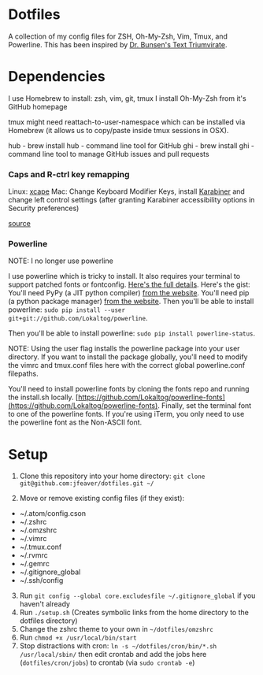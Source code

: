 Dotfiles
========

A collection of my config files for ZSH, Oh-My-Zsh, Vim, Tmux, and Powerline.  This has
been inspired by [Dr. Bunsen's Text Triumvirate](http://www.drbunsen.org/the-text-triumvirate/).

Dependencies
============

I use Homebrew to install: zsh, vim, git, tmux
I install Oh-My-Zsh from it's GitHub homepage

tmux might need reattach-to-user-namespace which can be installed via Homebrew (it allows us
to copy/paste inside tmux sessions in OSX).

hub - brew install hub - command line tool for GitHub
ghi - brew install ghi - command line tool to manage GitHub issues and pull requests

### Caps and R-ctrl key remapping

Linux: [xcape](https://github.com/alols/xcape)
Mac: Change Keyboard Modifier Keys, install [Karabiner](https://pqrs.org/osx/karabiner/) and change left control settings (after granting Karabiner accessibility options in Security preferences)

[source](http://www.economyofeffort.com/2014/08/11/beyond-ctrl-remap-make-that-caps-lock-key-useful/)

### Powerline

NOTE: I no longer use powerline

I use powerline which is tricky to install.  It also requires your terminal to support
patched fonts or fontconfig.
[Here's the full details](https://powerline.readthedocs.org/en/latest/installation.html).
Here's the gist:
You'll need PyPy (a JIT python compiler) [from the website](http://pypy.org/download.html#default-with-a-jit-compiler).
You'll need pip (a python package manager) [from the website](http://pip.readthedocs.org/en/latest/installing.html).
Then you'll be able to install powerline: `sudo pip install --user git+git://github.com/Lokaltog/powerline`.

Then you'll be able to install powerline: `sudo pip install powerline-status`.

NOTE: Using the user flag installs the powerline package into your user directory.  If you
want to install the package globally, you'll need to modify the vimrc and tmux.conf files
here with the correct global powerline.conf filepaths.

You'll need to install powerline fonts by cloning the fonts repo and running the
install.sh locally. [https://github.com/Lokaltog/powerline-fonts](https://github.com/Lokaltog/powerline-fonts).
Finally, set the terminal font to one of the powerline fonts.  If you're using iTerm, you only need to use
the powerline font as the Non-ASCII font.

Setup
=====

1. Clone this repository into your home directory: `git clone
git@github.com:jfeaver/dotfiles.git ~/`

2. Move or remove existing config files (if they exist):
  - ~/.atom/config.cson
  - ~/.zshrc
  - ~/.omzshrc
  - ~/.vimrc
  - ~/.tmux.conf
  - ~/.rvmrc
  - ~/.gemrc
  - ~/.gitignore\_global
  - ~/.ssh/config

3. Run `git config --global core.excludesfile ~/.gitignore_global` if you haven't already
4. Run `./setup.sh` (Creates symbolic links from the home directory to the dotfiles directory)
5. Change the zshrc theme to your own in `~/dotfiles/omzshrc`
6. Run `chmod +x /usr/local/bin/start`
7. Stop distractions with cron: `ln -s ~/dotfiles/cron/bin/*.sh /usr/local/sbin/` then edit crontab and add the jobs here (`dotfiles/cron/jobs`) to crontab (via `sudo crontab -e`)

